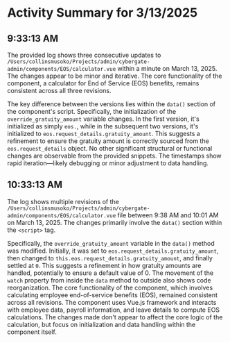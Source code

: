 # Activity Summary for 3/13/2025

## 9:33:13 AM
The provided log shows three consecutive updates to `/Users/collinsmusoko/Projects/admin/cybergate-admin/components/EOS/calculator.vue`  within a minute on March 13, 2025.  The changes appear to be minor and iterative.  The core functionality of the component, a calculator for End of Service (EOS) benefits, remains consistent across all three revisions.

The key difference between the versions lies within the `data()` section of the component's script. Specifically, the initialization of the `override_gratuity_amount` variable changes. In the first version, it's initialized as simply `eos.`, while in the subsequent two versions, it's initialized to `eos.request_details.gratuity_amount`. This suggests a refinement to ensure the gratuity amount is correctly sourced from the `eos.request_details` object.  No other significant structural or functional changes are observable from the provided snippets.  The timestamps show rapid iteration—likely debugging or minor adjustment to data handling.


## 10:33:13 AM
The log shows multiple revisions of the `/Users/collinsmusoko/Projects/admin/cybergate-admin/components/EOS/calculator.vue` file between 9:38 AM and 10:01 AM on March 13, 2025.  The changes primarily involve the `data()` section within the `<script>` tag.

Specifically, the `override_gratuity_amount` variable in the `data()` method was modified.  Initially, it was set to `eos.request_details.gratuity_amount`, then changed to `this.eos.request_details.gratuity_amount`, and finally settled at `0`. This suggests a refinement in how gratuity amounts are handled, potentially to ensure a default value of 0.  The movement of the `watch` property from inside the `data` method to outside also shows code reorganization.  The core functionality of the component, which involves calculating employee end-of-service benefits (EOS), remained consistent across all revisions. The component uses Vue.js framework and interacts with employee data, payroll information, and leave details to compute EOS calculations.  The changes made don't appear to affect the core logic of the calculation, but focus on initialization and data handling within the component itself.

